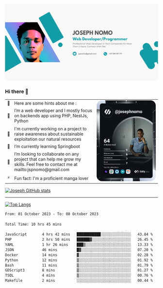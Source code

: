 ![Banner of my profile!](/Joseph_NOMO_NEW.png "Banner")

### Hi there 👋

<!--- | --  | 👋  | Here are some hints about me :                                                                                                 | <td rowspan=6><img src="/devcard.svg" width="400" alt="Joseph NOMO's Dev Card"/></td> |
| --- | --- | ------------------------------------------------------------------------------------------------------------------------------ | ------------------------------------------------------------------------------------- |
| --  | 🔭  | I’m a web developer and I mostly focus on backends app using PHP, NestJs, Python                                               |
| --  | 🦁  | I'm currently working on a project to raise awareness about sustainable exploitation our natural resources                     |
| --  | 🌱  | I’m currently learning Springboot                                                                                              |
| --  | 👯  | I’m looking to collaborate on any project that can help me grow my skills. Feel free to contact me at mailto:jspnomo@gmail.com |
| --  | ⚡  | Fun fact: I'm a proficient manga lover                                                                                         |
--->

<table>
    <tr>
        <td width="1%">👋</td>
        <td width="55%">Here are some hints about me :</td>
        <td rowspan=6 width="44%"><img src="/devcard.svg" width="400" alt="Joseph NOMO's Dev Card"/></td>
    </tr>
    <tr>
        <td>🔭</td>
        <td>I’m a web developer and I mostly focus on backends app using PHP, NestJs, Python</td>
    </tr>
    <tr>
        <td>🦁</td>
        <td>I'm currently working on a project to raise awareness about sustainable exploitation our natural resources</td>
    </tr>
    <tr>
        <td>🌱</td>
        <td>I’m currently learning Springboot</td>
    </tr>
    <tr>
        <td>👯</td>
        <td>I’m looking to collaborate on any project that can help me grow my skills. Feel free to contact me at mailto:jspnomo@gmail.com</td>
    </tr>
    <tr>
        <td>⚡</td>
        <td>Fun fact: I'm a proficient manga lover</td>
    </tr>

</table>

[![Joseph GitHub stats](https://github-readme-stats-seven-sigma-53.vercel.app/api?username=Jspascal)](https://github.com/Jspascal/github-readme-stats)

---

[![Top Langs](https://github-readme-stats-seven-sigma-53.vercel.app/api/top-langs/?username=Jspascal&layout=compact)](https://github.com/Jspascal/github-readme-stats)

<!--START_SECTION:waka-->

```txt
From: 01 October 2023 - To: 08 October 2023

Total Time: 10 hrs 45 mins

JavaScript       4 hrs 42 mins   ███████████░░░░░░░░░░░░░░   43.84 %
PHP              2 hrs 50 mins   ██████▓░░░░░░░░░░░░░░░░░░   26.45 %
YAML             1 hr 26 mins    ███▒░░░░░░░░░░░░░░░░░░░░░   13.33 %
JSON             46 mins         █▓░░░░░░░░░░░░░░░░░░░░░░░   07.20 %
Docker           14 mins         ▓░░░░░░░░░░░░░░░░░░░░░░░░   02.28 %
Python           12 mins         ▒░░░░░░░░░░░░░░░░░░░░░░░░   01.92 %
Bash             11 mins         ▒░░░░░░░░░░░░░░░░░░░░░░░░   01.79 %
GDScript3        8 mins          ▒░░░░░░░░░░░░░░░░░░░░░░░░   01.27 %
TSQL             4 mins          ▒░░░░░░░░░░░░░░░░░░░░░░░░   00.76 %
Makefile         2 mins          ░░░░░░░░░░░░░░░░░░░░░░░░░   00.44 %
```

<!--END_SECTION:waka-->
